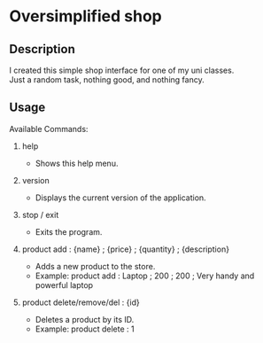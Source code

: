 # Oversimplified shop
## Description
I created this simple shop interface for one of my uni classes.</br>
Just a random task, nothing good, and nothing fancy.

## Usage
Available Commands:

1. help
   - Shows this help menu.

2. version
   - Displays the current version of the application.

3. stop / exit
   - Exits the program.

4. product add : {name} ; {price} ; {quantity} ; {description}
   - Adds a new product to the store.
   - Example:
       product add : Laptop ; 200 ; 200 ; Very handy and powerful laptop

5. product delete/remove/del : {id}
   - Deletes a product by its ID.
   - Example:
       product delete : 1
